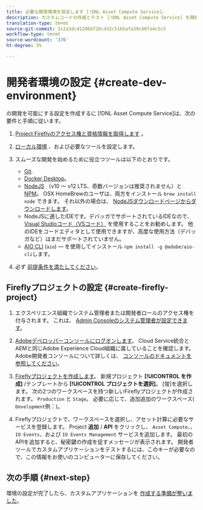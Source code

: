 ```yaml
---
title: 必要な開発環境を設定します [!DNL Asset Compute Service]。
description: カスタムコードの作成とテスト [!DNL Asset Compute Service] を開始に対して行う開発者環境の設定。
translation-type: tm+mt
source-git-commit: 1c2a1dc41296bf26c432c51b5afa20cb07a4c5c5
workflow-type: tm+mt
source-wordcount: '376'
ht-degree: 3%

---
```



# 開発者環境の設定 {#create-dev-environment}

の開発を可能にする設定を作成するに [!DNL Asset Compute Service]は、次の要件と手順に従います。

1. [Project Fireflyのアクセス権と資格情報を取得します](https://github.com/AdobeDocs/project-firefly/blob/master/getting_started/setup.md#acquire-access-and-credentials) 。

1. [ローカル環境](https://github.com/AdobeDocs/project-firefly/blob/master/getting_started/setup.md#local-environment-set-up) 、および必要なツールを設定します。

1. スムーズな開発を始めるために役立つツールは以下のとおりです。

   * [Git](https://git-scm.com/).
   * [Docker Desktop](https://www.docker.com/get-started)。
   * [NodeJS](https://nodejs.org) （v10 ～ v12 LTS、奇数バージョンは推奨されません）と [NPM](https://www.npmjs.com)。 OSX HomeBrewのユーザは、両方をインストール `brew install node` できます。 それ以外の場合は、 [NodeJSダウンロードページからダウンロードします](https://nodejs.org/en/)。
   * NodeJSに適したIDEです。デバッガでサポートされているIDEなので、 [Visual Studioコード（VSコード）](https://code.visualstudio.com) を使用することをお勧めします。 他のIDEをコードエディタとして使用できますが、高度な使用方法（デバッガなど）はまだサポートされていません。
   * [AIO CLI](https://github.com/adobe/aio-cli) (`aio`) — を使用してインストール `npm install -g @adobe/aio-cli`します。

1. 必ず [前提条件を満たしてください](/help/understand-extensibility.md#prerequisites-and-provisioning)。

## Fireflyプロジェクトの設定 {#create-firefly-project}

1. エクスペリエンス組織でシステム管理者または開発者ロールのアクセス権を付与されます。 これは、 [Admin Consoleのシステム管理者が設定できます](https://adminconsole.adobe.com/overview)。

1. [Adobeデベロッパーコンソールにログオンします](https://console.adobe.io/)。 Cloud Service統合とAEMと同じAdobe Experience Cloud組織に属していることを確認します。 Adobe開発者コンソールについて詳しくは、 [コンソールのドキュメントを参照してください](https://www.adobe.io/apis/experienceplatform/console/docs.html)。

1. [Fireflyプロジェクトを作成します](https://www.adobe.io/apis/experienceplatform/project-firefly/docs.html#!AdobeDocs/project-firefly/master/getting_started/first_app.md)。 新規プロジェクト **[!UICONTROL を作成]** /テンプレートから **[!UICONTROL プロジェクトを選択]**。 [蛍]を選択します。 次の2つのワークスペースを持つ新しいFireflyプロジェクトが作成されます。 `Production` と `Stage`。 必要に応じて、追加追加のワークスペース( `Development`例：)。

1. Fireflyプロジェクトで、ワークスペースを選択し、アセット計算に必要なサービスを登録します。 Project **追加** / **API** をクリックし、 `Asset Compute`、、 `IO Events`、および `IO Events Management` サービスを追加します。 最初のAPIを追加すると、秘密鍵の作成を促すメッセージが表示されます。 開発者ツールでカスタムアプリケーションをテストするには、このキーが必要なので、この情報をお使いのコンピューターに保存してください。

## 次の手順 {#next-step}

環境の設定が完了したら、カスタムアプリケーションを [作成する準備が整いました](develop-custom-application.md)。

<!-- TBD items for later:
 
* Any steps in the beginning that lead to gotchas later should be called out for caution? For example,
  * don't change some defaults initially
  * know risks when deviating from standard path
  * naming conventions to follow
  * Retrieve and format credentials (YAML file details)
-->
